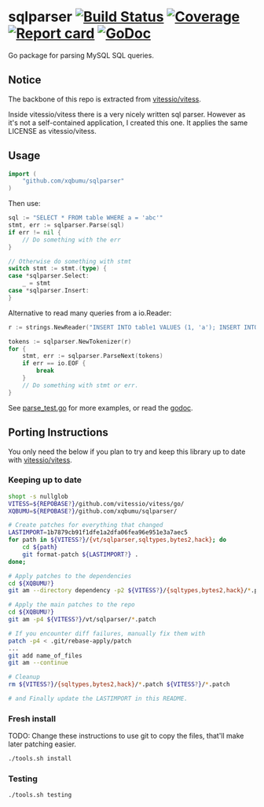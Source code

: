 # sqlparser [![Build Status](https://img.shields.io/travis/xqbumu/sqlparser.svg)](https://travis-ci.org/xqbumu/sqlparser) [![Coverage](https://img.shields.io/coveralls/xqbumu/sqlparser.svg)](https://coveralls.io/github/xqbumu/sqlparser) [![Report card](https://goreportcard.com/badge/github.com/xqbumu/sqlparser)](https://goreportcard.com/report/github.com/xqbumu/sqlparser) [![GoDoc](https://godoc.org/github.com/xqbumu/sqlparser?status.svg)](https://godoc.org/github.com/xqbumu/sqlparser)

Go package for parsing MySQL SQL queries.

## Notice

The backbone of this repo is extracted from [vitessio/vitess](https://github.com/vitessio/vitess).

Inside vitessio/vitess there is a very nicely written sql parser. However as it's not a self-contained application, I created this one.
It applies the same LICENSE as vitessio/vitess.

## Usage

```go
import (
    "github.com/xqbumu/sqlparser"
)
```

Then use:

```go
sql := "SELECT * FROM table WHERE a = 'abc'"
stmt, err := sqlparser.Parse(sql)
if err != nil {
	// Do something with the err
}

// Otherwise do something with stmt
switch stmt := stmt.(type) {
case *sqlparser.Select:
	_ = stmt
case *sqlparser.Insert:
}
```

Alternative to read many queries from a io.Reader:

```go
r := strings.NewReader("INSERT INTO table1 VALUES (1, 'a'); INSERT INTO table2 VALUES (3, 4);")

tokens := sqlparser.NewTokenizer(r)
for {
	stmt, err := sqlparser.ParseNext(tokens)
	if err == io.EOF {
		break
	}
	// Do something with stmt or err.
}
```

See [parse_test.go](https://github.com/xqbumu/sqlparser/blob/master/parse_test.go) for more examples, or read the [godoc](https://godoc.org/github.com/xqbumu/sqlparser).


## Porting Instructions

You only need the below if you plan to try and keep this library up to date with [vitessio/vitess](https://github.com/vitessio/vitess).

### Keeping up to date

```bash
shopt -s nullglob
VITESS=${REPOBASE?}/github.com/vitessio/vitess/go/
XQBUMU=${REPOBASE?}/github.com/xqbumu/sqlparser/

# Create patches for everything that changed
LASTIMPORT=1b7879cb91f1dfe1a2dfa06fea96e951e3a7aec5
for path in ${VITESS?}/{vt/sqlparser,sqltypes,bytes2,hack}; do
	cd ${path}
	git format-patch ${LASTIMPORT?} .
done;

# Apply patches to the dependencies
cd ${XQBUMU?}
git am --directory dependency -p2 ${VITESS?}/{sqltypes,bytes2,hack}/*.patch

# Apply the main patches to the repo
cd ${XQBUMU?}
git am -p4 ${VITESS?}/vt/sqlparser/*.patch

# If you encounter diff failures, manually fix them with
patch -p4 < .git/rebase-apply/patch
...
git add name_of_files
git am --continue

# Cleanup
rm ${VITESS?}/{sqltypes,bytes2,hack}/*.patch ${VITESS?}/*.patch

# and Finally update the LASTIMPORT in this README.
```

### Fresh install

TODO: Change these instructions to use git to copy the files, that'll make later patching easier.

```bash
./tools.sh install
```

### Testing

```bash
./tools.sh testing
```

